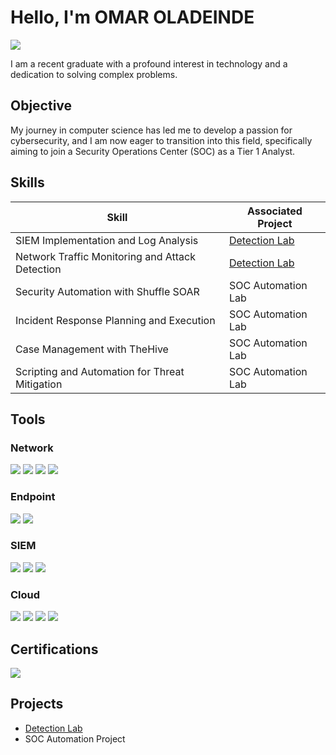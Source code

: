 # Hello, I'm OMAR OLADEINDE
<a href="https://www.linkedin.com/in/omar-oladeinde-851253267?lipi=urn%3Ali%3Apage%3Ad_flagship3_profile_view_base_contact_details%3B%2FACbDjM0QXq2it%2BBjCrL9Q%3D%3D"><img src="https://img.shields.io/badge/-LinkedIn-0072b1?&style=for-the-badge&logo=linkedin&logoColor=white" /></a>


I am a recent graduate with a profound interest in technology and a dedication to solving complex problems.

## Objective

My journey in computer science has led me to develop a passion for cybersecurity, and I am now eager to transition into this field, specifically aiming to join a Security Operations Center (SOC) as a Tier 1 Analyst.

## Skills

| Skill                                         | Associated Project         |
|-----------------------------------------------|----------------------------|
| SIEM Implementation and Log Analysis          | <a href="https://github.com/omaroladeinde/Detection-Labs/blob/main/SIEM%20Implementation%20and%20Log%20Analysis(Splunk).md">Detection Lab</a>|
| Network Traffic Monitoring and Attack Detection | <a href="https://github.com/omaroladeinde/Detection-Labs">Detection Lab</a>|
| Security Automation with Shuffle SOAR         | SOC Automation Lab|
| Incident Response Planning and Execution      | SOC Automation Lab|
| Case Management with TheHive                  | SOC Automation Lab|
| Scripting and Automation for Threat Mitigation | SOC Automation Lab|

## Tools

### Network
<div>
    <img src="https://img.shields.io/badge/-Wireshark-1679A7?&style=for-the-badge&logo=Wireshark&logoColor=white" />
    <img src="https://img.shields.io/badge/-Suricata-EF3B2D?&style=for-the-badge&logo=Suricata&logoColor=white" />
    <img src="https://img.shields.io/badge/-Zeek-777BB4?&style=for-the-badge&logo=Zeek&logoColor=white" />
    <img src="https://img.shields.io/badge/-Nmap-28A745?&style=for-the-badge&logo=Nmap&logoColor=white" />
</div>

### Endpoint
<div>
    <img src="https://img.shields.io/badge/-Microsoft_Defender_for_Endpoint-00A4EF?&style=for-the-badge&logo=Microsoft&logoColor=white" />
    <img src="https://img.shields.io/badge/-Velociraptor-4B275F?&style=for-the-badge&logo=Velociraptor&logoColor=white" />
</div>

### SIEM
<div>
    <img src="https://img.shields.io/badge/-Microsoft_Sentinel-0078D4?&style=for-the-badge&logo=Microsoft&logoColor=white" />
    <img src="https://img.shields.io/badge/-Splunk-000000?&style=for-the-badge&logo=Splunk&logoColor=white" />
    <img src="https://img.shields.io/badge/-Elastic-005571?&style=for-the-badge&logo=Elastic&logoColor=white" />
</div>

### Cloud
<div>
<img src="https://img.shields.io/badge/-AWS-232F3E?&style=for-the-badge&logo=Amazon-AWS&logoColor=white" />
<img src="https://img.shields.io/badge/-AWS%20Inspector-232F3E?style=for-the-badge&logo=Amazon-AWS&logoColor=white" />
<img src="https://img.shields.io/badge/-AWS%20Security%20Hub-232F3E?&style=for-the-badge&logo=Amazon-AWS&logoColor=white" />
<img src="https://img.shields.io/badge/-AWS%20IAM-232F3E?&style=for-the-badge&logo=Amazon-AWS&logoColor=white" />

</div>

## Certifications
<div>
<img src="https://img.shields.io/badge/-AWS%20Cloud%20Practitioner-FF9900?&style=for-the-badge&logo=amazonaws&logoColor=white" /> 
</div>

## Projects
- <a href="https://github.com/omaroladeinde/Detection-Labs">Detection Lab</a>
- SOC Automation Project
